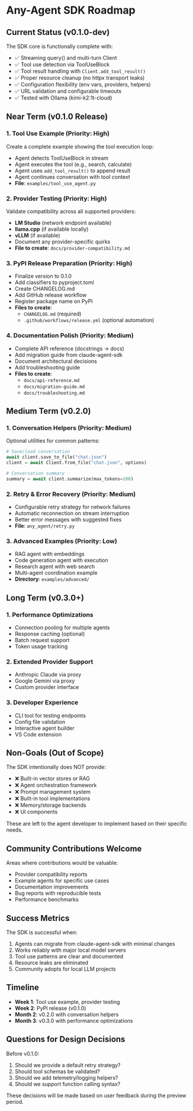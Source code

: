 # Any-Agent SDK Roadmap

## Current Status (v0.1.0-dev)

The SDK core is functionally complete with:
- ✅ Streaming query() and multi-turn Client
- ✅ Tool use detection via ToolUseBlock
- ✅ Tool result handling with `Client.add_tool_result()`
- ✅ Proper resource cleanup (no httpx transport leaks)
- ✅ Configuration flexibility (env vars, providers, helpers)
- ✅ URL validation and configurable timeouts
- ✅ Tested with Ollama (kimi-k2:1t-cloud)

## Near Term (v0.1.0 Release)

### 1. Tool Use Example (Priority: High)
Create a complete example showing the tool execution loop:
- Agent detects ToolUseBlock in stream
- Agent executes the tool (e.g., search, calculate)
- Agent uses `add_tool_result()` to append result
- Agent continues conversation with tool context
- **File**: `examples/tool_use_agent.py`

### 2. Provider Testing (Priority: High)
Validate compatibility across all supported providers:
- **LM Studio** (network endpoint available)
- **llama.cpp** (if available locally)
- **vLLM** (if available)
- Document any provider-specific quirks
- **File to create**: `docs/provider-compatibility.md`

### 3. PyPI Release Preparation (Priority: High)
- Finalize version to 0.1.0
- Add classifiers to pyproject.toml
- Create CHANGELOG.md
- Add GitHub release workflow
- Register package name on PyPI
- **Files to create**:
  - `CHANGELOG.md` (required)
  - `.github/workflows/release.yml` (optional automation)

### 4. Documentation Polish (Priority: Medium)
- Complete API reference (docstrings → docs)
- Add migration guide from claude-agent-sdk
- Document architectural decisions
- Add troubleshooting guide
- **Files to create**:
  - `docs/api-reference.md`
  - `docs/migration-guide.md`
  - `docs/troubleshooting.md`

## Medium Term (v0.2.0)

### 1. Conversation Helpers (Priority: Medium)
Optional utilities for common patterns:
```python
# Save/load conversation
await client.save_to_file("chat.json")
client = await Client.from_file("chat.json", options)

# Conversation summary
summary = await client.summarize(max_tokens=100)
```

### 2. Retry & Error Recovery (Priority: Medium)
- Configurable retry strategy for network failures
- Automatic reconnection on stream interruption
- Better error messages with suggested fixes
- **File**: `any_agent/retry.py`

### 3. Advanced Examples (Priority: Low)
- RAG agent with embeddings
- Code generation agent with execution
- Research agent with web search
- Multi-agent coordination example
- **Directory**: `examples/advanced/`

## Long Term (v0.3.0+)

### 1. Performance Optimizations
- Connection pooling for multiple agents
- Response caching (optional)
- Batch request support
- Token usage tracking

### 2. Extended Provider Support
- Anthropic Claude via proxy
- Google Gemini via proxy
- Custom provider interface

### 3. Developer Experience
- CLI tool for testing endpoints
- Config file validation
- Interactive agent builder
- VS Code extension

## Non-Goals (Out of Scope)

The SDK intentionally does NOT provide:
- ❌ Built-in vector stores or RAG
- ❌ Agent orchestration framework
- ❌ Prompt management system
- ❌ Built-in tool implementations
- ❌ Memory/storage backends
- ❌ UI components

These are left to the agent developer to implement based on their specific needs.

## Community Contributions Welcome

Areas where contributions would be valuable:
- Provider compatibility reports
- Example agents for specific use cases
- Documentation improvements
- Bug reports with reproducible tests
- Performance benchmarks

## Success Metrics

The SDK is successful when:
1. Agents can migrate from claude-agent-sdk with minimal changes
2. Works reliably with major local model servers
3. Tool use patterns are clear and documented
4. Resource leaks are eliminated
5. Community adopts for local LLM projects

## Timeline

- **Week 1**: Tool use example, provider testing
- **Week 2**: PyPI release (v0.1.0)
- **Month 2**: v0.2.0 with conversation helpers
- **Month 3**: v0.3.0 with performance optimizations

## Questions for Design Decisions

Before v0.1.0:
1. Should we provide a default retry strategy?
2. Should tool schemas be validated?
3. Should we add telemetry/logging helpers?
4. Should we support function calling syntax?

These decisions will be made based on user feedback during the preview period.